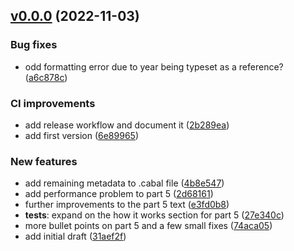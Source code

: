 ## [v0.0.0](https://github.com/symbiont-io/property-based-testing-stateful-systems/compare/7b68f8f0fffc99e1efc0577a0931f3cdfc3609ab...v0.0.0) (2022-11-03)

### Bug fixes
* odd formatting error due to year being typeset as a reference? ([a6c878c](https://github.com/symbiont-io/property-based-testing-stateful-systems/commit/a6c878ce0a97153cdc99393ff02da1bca60178a9))

### CI improvements
* add release workflow and document it ([2b289ea](https://github.com/symbiont-io/property-based-testing-stateful-systems/commit/2b289eabae56103d6249c61500a743aea684f642))
* add first version ([6e89965](https://github.com/symbiont-io/property-based-testing-stateful-systems/commit/6e899650a3b15ac4d168ae5b3a5bc8665e43480d))

### New features
* add remaining metadata to .cabal file ([4b8e547](https://github.com/symbiont-io/property-based-testing-stateful-systems/commit/4b8e54767686256f64b871e42ebe149200b7a747))
* add performance problem to part 5 ([2d68161](https://github.com/symbiont-io/property-based-testing-stateful-systems/commit/2d68161bbecf3f72dc1d9a477d26fc00b8de72d4))
* further improvements to the part 5 text ([e3fd0b8](https://github.com/symbiont-io/property-based-testing-stateful-systems/commit/e3fd0b86d9ac9c917b8c99fb1b09abc934ea3a18))
* **tests**: expand on the how it works section for part 5 ([27e340c](https://github.com/symbiont-io/property-based-testing-stateful-systems/commit/27e340ca0be0efdd13209ed8c544dd4e3d2367fb))
* more bullet points on part 5 and a few small fixes ([74aca05](https://github.com/symbiont-io/property-based-testing-stateful-systems/commit/74aca05fa2a41ae11b1c8157c969d0d288de4ee2))
* add initial draft ([31aef2f](https://github.com/symbiont-io/property-based-testing-stateful-systems/commit/31aef2ff637be03d1b2ddc325dcfcb737f823e4f))


